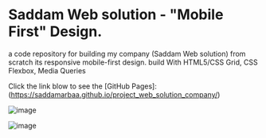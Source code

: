 # Saddam Web solution - "Mobile First" Design.
 a code repository for building my company (Saddam Web solution) from scratch its responsive mobile-first design. 
 build With HTML5/CSS Grid, CSS Flexbox, Media Queries

Click the link blow to see the [GitHub Pages]: (https://saddamarbaa.github.io/project_web_solution_company/)

![image](https://user-images.githubusercontent.com/51326421/103126233-3b732880-46c0-11eb-9861-5f5d1c2a81f0.png)

![image](https://user-images.githubusercontent.com/51326421/103126381-a91f5480-46c0-11eb-9c43-925f915c88e4.png)

